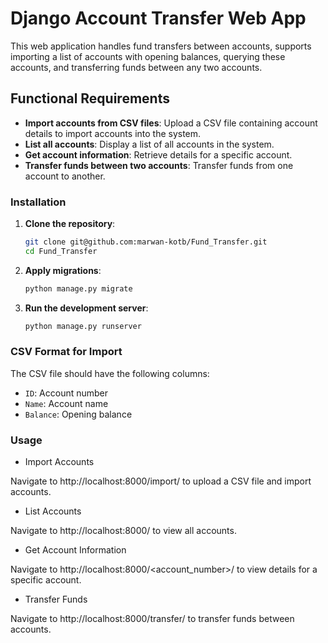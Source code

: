 # Django Account Transfer Web App

This web application handles fund transfers between accounts, supports importing a list of accounts with opening balances, querying these accounts, and transferring funds between any two accounts.

## Functional Requirements
- **Import accounts from CSV files**: Upload a CSV file containing account details to import accounts into the system.
- **List all accounts**: Display a list of all accounts in the system.
- **Get account information**: Retrieve details for a specific account.
- **Transfer funds between two accounts**: Transfer funds from one account to another.


### Installation
1. **Clone the repository**:
    ```sh
    git clone git@github.com:marwan-kotb/Fund_Transfer.git
    cd Fund_Transfer
    ```
    
2. **Apply migrations**:
    ```sh
    python manage.py migrate
    ```

3. **Run the development server**:
    ```sh
    python manage.py runserver
    ```

### CSV Format for Import
The CSV file should have the following columns:
- `ID`: Account number
- `Name`: Account name
- `Balance`: Opening balance



### Usage
- Import Accounts

Navigate to http://localhost:8000/import/ to upload a CSV file and import accounts.

- List Accounts

Navigate to http://localhost:8000/ to view all accounts.

- Get Account Information

Navigate to http://localhost:8000/<account_number>/ to view details for a specific account.

- Transfer Funds

Navigate to http://localhost:8000/transfer/ to transfer funds between accounts.



